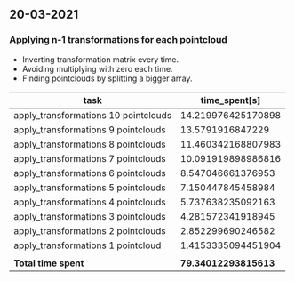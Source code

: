 ## 20-03-2021
### Applying n-1 transformations for each pointcloud
- Inverting transformation matrix every time.
- Avoiding multiplying with zero each time.
- Finding pointclouds by splitting a bigger array.

|task|time_spent[s]|
|----|-------------|
|apply_transformations 10 pointclouds| 14.219976425170898|
|apply_transformations 9 pointclouds| 13.5791916847229|
|apply_transformations 8 pointclouds| 11.460342168807983|
|apply_transformations 7 pointclouds| 10.091919898986816|
|apply_transformations 6 pointclouds| 8.547046661376953|
|apply_transformations 5 pointclouds| 7.150447845458984|
|apply_transformations 4 pointclouds| 5.737638235092163|
|apply_transformations 3 pointclouds| 4.281572341918945|
|apply_transformations 2 pointclouds| 2.852299690246582|
|apply_transformations 1 pointcloud | 1.4153335094451904|
|||
|**Total time spent**| **79.34012293815613**|